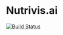 # Nutrivis.ai
[![Build Status](https://travis-ci.org/jkung2314/nutrivis.ai.png)](https://travis-ci.org/jkung2314/nutrivis.ai)
